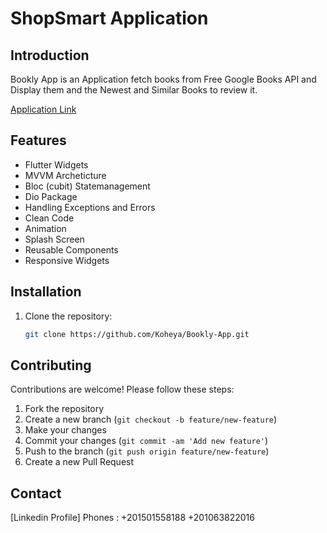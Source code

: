 # ShopSmart Application

## Introduction

Bookly App is an Application fetch books from Free Google Books API and Display them and the Newest and Similar Books to review it.


[Application Link](https://www.linkedin.com/posts/mohamed-said-koheya-4989571a9_flutter-flutterdeveloper-flutterdev-activity-7181351290663280640-nFRl?utm_source=share&utm_medium=member_desktop)

## Features

- Flutter Widgets
- MVVM Archeticture 
- Bloc (cubit) Statemanagement
- Dio Package
- Handling Exceptions and Errors
- Clean Code
- Animation
- Splash Screen
- Reusable Components
- Responsive Widgets

## Installation

1. Clone the repository:

    ```bash
    git clone https://github.com/Koheya/Bookly-App.git
    ```

## Contributing

Contributions are welcome! Please follow these steps:

1. Fork the repository
2. Create a new branch (`git checkout -b feature/new-feature`)
3. Make your changes
4. Commit your changes (`git commit -am 'Add new feature'`)
5. Push to the branch (`git push origin feature/new-feature`)
6. Create a new Pull Request


## Contact
[Linkedin Profile]
Phones :
+201501558188
+201063822016
